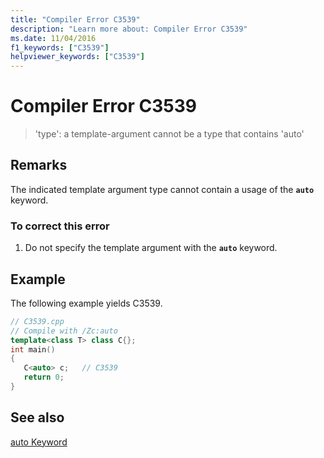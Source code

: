 ```yaml
---
title: "Compiler Error C3539"
description: "Learn more about: Compiler Error C3539"
ms.date: 11/04/2016
f1_keywords: ["C3539"]
helpviewer_keywords: ["C3539"]
---
```

# Compiler Error C3539

> 'type': a template-argument cannot be a type that contains 'auto'

## Remarks

The indicated template argument type cannot contain a usage of the **`auto`** keyword.

### To correct this error

1. Do not specify the template argument with the **`auto`** keyword.

## Example

The following example yields C3539.

```cpp
// C3539.cpp
// Compile with /Zc:auto
template<class T> class C{};
int main()
{
   C<auto> c;   // C3539
   return 0;
}
```

## See also

[auto Keyword](../../cpp/auto-cpp.md)
